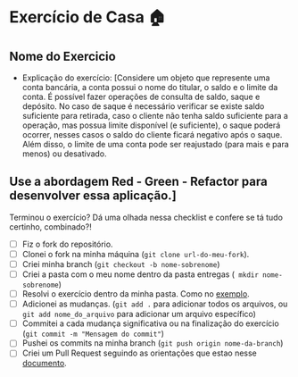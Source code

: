 # Exercício de Casa 🏠 

## Nome do Exercicio

- Explicação do exercício: 
[Considere um objeto que represente uma conta bancária, a conta possui o nome do titular, o saldo e o limite da conta. É possível fazer operações de consulta de saldo, saque e depósito. No caso de saque é necessário verificar se existe saldo suficiente para retirada, caso o cliente não tenha saldo suficiente para a operação, mas possua limite disponível (e suficiente), o saque poderá ocorrer, nesses casos o saldo do cliente ficará negativo após o saque. Além disso, o limite de uma conta pode ser reajustado (para mais e para menos) ou desativado. 

Use a abordagem Red - Green - Refactor para desenvolver essa aplicação.] 
---

Terminou o exercício? Dá uma olhada nessa checklist e confere se tá tudo certinho, combinado?!

- [ ] Fiz o fork do repositório.
- [ ] Clonei o fork na minha máquina (`git clone url-do-meu-fork`).
- [ ] Criei minha branch (` git checkout -b nome-sobrenome `)
- [ ] Criei a pasta com o meu nome dentro da pasta entregas (` mkdir nome-sobrenome`)
- [ ] Resolvi o exercício dentro da minha pasta. Como no [exemplo](/on21-imersao-js-S1-TDD/exercicios/para-casa/entregas/exemplo-nome-sobrenome/).
- [ ] Adicionei as mudanças. (`git add .` para adicionar todos os arquivos, ou `git add nome_do_arquivo` para adicionar um arquivo específico)
- [ ] Commitei a cada mudança significativa ou na finalização do exercício (`git commit -m "Mensagem do commit"`)
- [ ] Pushei os commits na minha branch (`git push origin nome-da-branch`)
- [ ] Criei um Pull Request seguindo as orientações que estao nesse [documento](/on21-imersao-js-S1-TDD/exercicios/para-casa/instrucoes-pull-request.md).